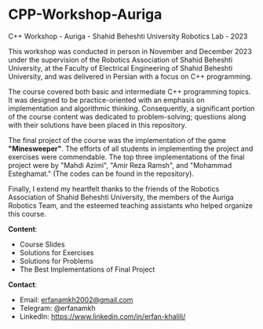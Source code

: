 # CPP-Workshop-Auriga
C++ Workshop - Auriga - Shahid Beheshti University Robotics Lab - 2023

This workshop was conducted in person in November and December 2023 under the supervision of the Robotics Association of Shahid Beheshti University, at the Faculty of Electrical Engineering of Shahid Beheshti University, and was delivered in Persian with a focus on C++ programming.

The course covered both basic and intermediate C++ programming topics. It was designed to be practice-oriented with an emphasis on implementation and algorithmic thinking. Consequently, a significant portion of the course content was dedicated to problem-solving; questions along with their solutions have been placed in this repository.

The final project of the course was the implementation of the game **"Minesweeper"**. The efforts of all students in implementing the project and exercises were commendable. The top three implementations of the final project were by "Mahdi Azimi", "Amir Reza Ramsh", and "Mohammad Esteghamat." (The codes can be found in the repository).

Finally, I extend my heartfelt thanks to the friends of the Robotics Association of Shahid Beheshti University, the members of the Auriga Robotics Team, and the esteemed teaching assistants who helped organize this course.



**Content**:
- Course Slides
- Solutions for Exercises
- Solutions for Problems
- The Best Implementations of Final Project



**Contact**: 
- Email: erfanamkh2002@gmail.com
- Telegram: @erfanamkh
- LinkedIn: https://www.linkedin.com/in/erfan-khalili/


